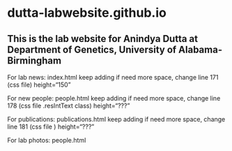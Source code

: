 # dutta-labwebsite.github.io
## This is the lab website for Anindya Dutta at Department of Genetics, University of Alabama-Birmingham

For lab news: index.html
keep adding
if need more space, change line 171 (css file) height=“150”

For new people: people.html
keep adding
if need more space, change line 178 (css file .resIntText class) height=“???”

For publications: publications.html
keep adding
if need more space, change line 181 (css file ) height=“???”

For lab photos: people.html

